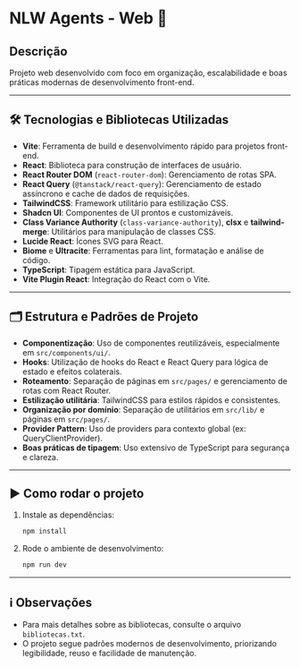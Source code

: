 # NLW Agents - Web 🚀

## Descrição
Projeto web desenvolvido com foco em organização, escalabilidade e boas práticas modernas de desenvolvimento front-end.

---

## 🛠️ Tecnologias e Bibliotecas Utilizadas

- **Vite**: Ferramenta de build e desenvolvimento rápido para projetos front-end.
- **React**: Biblioteca para construção de interfaces de usuário.
- **React Router DOM** (`react-router-dom`): Gerenciamento de rotas SPA.
- **React Query** (`@tanstack/react-query`): Gerenciamento de estado assíncrono e cache de dados de requisições.
- **TailwindCSS**: Framework utilitário para estilização CSS.
- **Shadcn UI**: Componentes de UI prontos e customizáveis.
- **Class Variance Authority** (`class-variance-authority`), **clsx** e **tailwind-merge**: Utilitários para manipulação de classes CSS.
- **Lucide React**: Ícones SVG para React.
- **Biome** e **Ultracite**: Ferramentas para lint, formatação e análise de código.
- **TypeScript**: Tipagem estática para JavaScript.
- **Vite Plugin React**: Integração do React com o Vite.

---

## 🗂️ Estrutura e Padrões de Projeto

- **Componentização**: Uso de componentes reutilizáveis, especialmente em `src/components/ui/`.
- **Hooks**: Utilização de hooks do React e React Query para lógica de estado e efeitos colaterais.
- **Roteamento**: Separação de páginas em `src/pages/` e gerenciamento de rotas com React Router.
- **Estilização utilitária**: TailwindCSS para estilos rápidos e consistentes.
- **Organização por domínio**: Separação de utilitários em `src/lib/` e páginas em `src/pages/`.
- **Provider Pattern**: Uso de providers para contexto global (ex: QueryClientProvider).
- **Boas práticas de tipagem**: Uso extensivo de TypeScript para segurança e clareza.

---

## ▶️ Como rodar o projeto

1. Instale as dependências:
   ```bash
   npm install
   ```
2. Rode o ambiente de desenvolvimento:
   ```bash
   npm run dev
   ```

---

## ℹ️ Observações

- Para mais detalhes sobre as bibliotecas, consulte o arquivo `bibliotecas.txt`.
- O projeto segue padrões modernos de desenvolvimento, priorizando legibilidade, reuso e facilidade de manutenção. 
